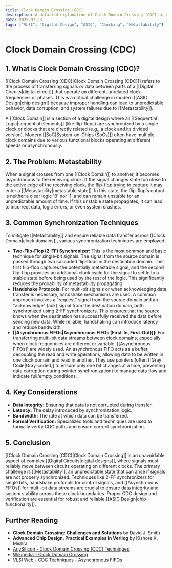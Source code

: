 ```yaml
---
title: Clock Domain Crossing (CDC)
description: A detailed explanation of Clock Domain Crossing (CDC) in VLSI, including the problem of metastability, common synchronization techniques, and key considerations.
date: 2025-07-23
tags: ["VLSI", "Digital Design", "ASIC", "Clocking", "Metastability"]
---
```


# Clock Domain Crossing (CDC)

## 1. What is Clock Domain Crossing (CDC)?

[[Clock Domain Crossing (CDC)|Clock Domain Crossing (CDC)]] refers to the process of transferring signals or data between parts of a [[Digital Circuits|digital circuit]] that operate on different, unrelated clock frequencies or phases. This is a critical challenge in modern [[ASIC Design|chip design]] because improper handling can lead to unpredictable behavior, data corruption, and system failures due to [[Metastability]].

A [[Clock Domain]] is a section of a digital design where all [[Sequential Logic|sequential elements]] (like flip-flops) are synchronized by a single clock or clocks that are directly related (e.g., a clock and its divided version). Modern [[SoC|System-on-Chips (SoCs)]] often have multiple clock domains due to various functional blocks operating at different speeds or asynchronously.

## 2. The Problem: Metastability

When a signal crosses from one [[Clock Domain]] to another, it becomes asynchronous to the receiving clock. If the signal changes state too close to the active edge of the receiving clock, the flip-flop trying to capture it may enter a [[Metastability|metastable state]]. In this state, the flip-flop's output is neither a clear logic '0' nor '1' and can remain unstable for an unpredictable amount of time. If this unstable state propagates, it can lead to incorrect data, logic errors, or even system crashes.

## 3. Common Synchronization Techniques

To mitigate [[Metastability]] and ensure reliable data transfer across [[Clock Domain|clock domains]], various synchronization techniques are employed:

*   **Two-Flip-Flop (2-FF) Synchronizer:** This is the most common and basic technique for single-bit signals. The signal from the source domain is passed through two cascaded flip-flops in the destination domain. The first flip-flop captures the potentially metastable signal, and the second flip-flop provides an additional clock cycle for the signal to settle to a stable state before being used by the rest of the logic. This significantly reduces the probability of metastability propagating.
*   **Handshake Protocols:** For multi-bit signals or when acknowledging data transfer is necessary, handshake mechanisms are used. A common approach involves a "request" signal from the source domain and an "acknowledge" (ack) signal from the destination domain, both synchronized using 2-FF synchronizers. This ensures that the source knows when the destination has successfully received the data before sending new data. While reliable, handshaking can introduce latency and reduce bandwidth.
*   **[[Asynchronous FIFOs|Asynchronous FIFOs (First-In, First-Out)]]:** For transferring multi-bit data streams between clock domains, especially when clock frequencies are different or variable, [[Asynchronous FIFOs]] are widely used. An asynchronous FIFO acts as a buffer, decoupling the read and write operations, allowing data to be written in one clock domain and read in another. They use pointers (often [[Gray Code|Gray-coded]] to ensure only one bit changes at a time, preventing data corruption during pointer synchronization) to manage data flow and indicate full/empty conditions.

## 4. Key Considerations

*   **Data Integrity:** Ensuring that data is not corrupted during transfer.
*   **Latency:** The delay introduced by synchronization logic.
*   **Bandwidth:** The rate at which data can be transferred.
*   **Formal Verification:** Specialized tools and techniques are used to formally verify CDC paths and ensure correct synchronization.

## 5. Conclusion

[[Clock Domain Crossing (CDC)|Clock Domain Crossing]] is an unavoidable aspect of complex [[Digital Circuits|digital designs]], where signals must reliably move between circuits operating on different clocks. The primary challenge is [[Metastability]], an unpredictable state that can arise if signals are not properly synchronized. Techniques like 2-FF synchronizers for single bits, handshake protocols for control signals, and [[Asynchronous FIFOs]] for multi-bit data streams are crucial to ensure data integrity and system stability across these clock boundaries. Proper CDC design and verification are essential for robust and reliable [[ASIC Design|chip functionality]].

## Further Reading

*   **Clock Domain Crossing: Challenges and Solutions** by David J. Smith
*   **Advanced Chip Design, Practical Examples in Verilog** by Kishore K. Mishra
*   [AnySilicon - Clock Domain Crossing (CDC) Techniques](https://www.anysilicon.com/clock-domain-crossing-cdc-techniques/)
*   [Wikipedia - Clock Domain Crossing](https://en.wikipedia.org/wiki/Clock_domain_crossing)
*   [VLSI Web - CDC Techniques - Asynchronous FIFOs](https://vlsiweb.com/cdc-techniques-asynchronous-fifos/)